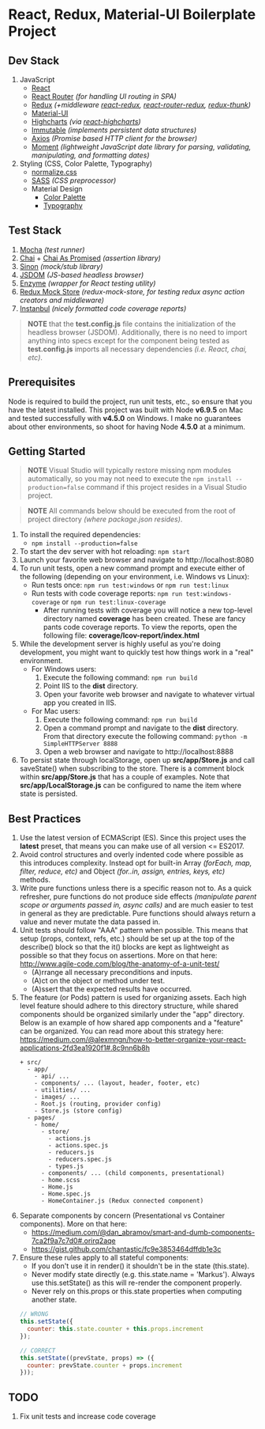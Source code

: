 # React, Redux, Material-UI Boilerplate Project

## Dev Stack

1. JavaScript
    * [React](https://facebook.github.io/react/)
    * [React Router](https://github.com/reacttraining/react-router) *(for handling UI routing in SPA)*
    * [Redux](http://redux.js.org/) *(+middleware [react-redux](https://github.com/reactjs/react-redux), [react-router-redux](https://github.com/reactjs/react-router-redux), [redux-thunk](https://github.com/gaearon/redux-thunk))*
    * [Material-UI](http://www.material-ui.com/#/)
    * [Highcharts](http://api.highcharts.com/highcharts) *(via [react-highcharts](https://github.com/kirjs/react-highcharts))*
    * [Immutable](https://facebook.github.io/immutable-js/) *(implements persistent data structures)*
    * [Axios](https://github.com/mzabriskie/axios) *(Promise based HTTP client for the browser)*
    * [Moment](https://momentjs.com/) *(lightweight JavaScript date library for parsing, validating, manipulating, and formatting dates)*
2. Styling (CSS, Color Palette, Typography)
    * [normalize.css](https://necolas.github.io/normalize.css/)
    * [SASS](http://sass-lang.com/guide) *(CSS preprocessor)*
    * Material Design
        * [Color Palette](https://material.io/guidelines/style/color.html)
        * [Typography](https://material.io/guidelines/style/typography.html)

## Test Stack

1. [Mocha](https://mochajs.org/) *(test runner)*
2. [Chai](http://chaijs.com/) + [Chai As Promised](https://github.com/domenic/chai-as-promised) *(assertion library)*
3. [Sinon](http://sinonjs.org/) *(mock/stub library)*
4. [JSDOM](https://github.com/tmpvar/jsdom) *(JS-based headless browser)*
5. [Enzyme](https://github.com/airbnb/enzyme) *(wrapper for React testing utility)*
6. [Redux Mock Store](https://github.com/arnaudbenard/redux-mock-store) *(redux-mock-store, for testing redux async action creators and middleware)*
7. [Instanbul](https://github.com/gotwarlost/istanbul) *(nicely formatted code coverage reports)*

> **NOTE** that the **test.config.js** file contains the initialization of the headless browser (JSDOM). Additionally, there is no need to import anything into specs except for the component being tested as **test.config.js** imports all necessary dependencies *(i.e. React, chai, etc)*.

## Prerequisites

Node is required to build the project, run unit tests, etc., so ensure that you have the latest installed. This project was built with Node **v6.9.5** on Mac and tested successfully with **v4.5.0** on Windows. I make no guarantees about other environments, so shoot for having Node **4.5.0** at a minimum.

## Getting Started

> **NOTE** Visual Studio will typically restore missing npm modules automatically, so you may not need to execute the `npm install --production=false` command if this project resides in a Visual Studio project.

> **NOTE** All commands below should be executed from the root of project directory *(where package.json resides)*.

1. To install the required dependencies:
    * `npm install --production=false`
2. To start the dev server with hot reloading: `npm start`
3. Launch your favorite web browser and navigate to http://localhost:8080
4. To run unit tests, open a new command prompt and execute either of the following (depending on your environment, i.e. Windows vs Linux):
    * Run tests once: `npm run test:windows` or `npm run test:linux`
    * Run tests with code coverage reports: `npm run test:windows-coverage` or `npm run test:linux-coverage`
        * After running tests with coverage you will notice a new top-level directory named **coverage** has been created. These are fancy pants code coverage reports. To view the reports, open the following file: **coverage/lcov-report/index.html**
5. While the development server is highly useful as you're doing development, you might want to quickly test how things work in a "real" environment.
    * For Windows users:
        1. Execute the following command: `npm run build`
        2. Point IIS to the **dist** directory.
        3. Open your favorite web browser and navigate to whatever virtual app you created in IIS.
    * For Mac users:
        1. Execute the following command: `npm run build`
        2. Open a command prompt and navigate to the **dist** directory. From that directory execute the following command: `python -m SimpleHTTPServer 8888`
        3. Open a web browser and navigate to http://localhost:8888
6. To persist state through localStorage, open up **src/app/Store.js** and call saveState() when subscribing to the store. There is a comment block within **src/app/Store.js** that has a couple of examples. Note that **src/app/LocalStorage.js** can be configured to name the item where state is persisted.

## Best Practices

1. Use the latest version of ECMAScript (ES). Since this project uses the **latest** preset, that means you can make use of all version <= ES2017.
2. Avoid control structures and overly indented code where possible as this introduces complexity. Instead opt for built-in Array *(forEach, map, filter, reduce, etc)* and Object *(for..in, assign, entries, keys, etc)* methods.
3. Write pure functions unless there is a specific reason not to. As a quick refresher, pure functions do not produce side effects *(manipulate parent scope or arguments passed in, async calls)* and are much easier to test in general as they are predictable. Pure functions should always return a value and never mutate the data passed in.
4. Unit tests should follow "AAA" pattern when possible. This means that setup (props, context, refs, etc.) should be set up at the top of the describe() block so that the it() blocks are kept as lightweight as possible so that they focus on assertions. More on that here: http://www.agile-code.com/blog/the-anatomy-of-a-unit-test/
    * (A)rrange all necessary preconditions and inputs.
    * (A)ct on the object or method under test.
    * (A)ssert that the expected results have occurred.
5. The feature (or Pods) pattern is used for organizing assets. Each high level feature should adhere to this directory structure, while shared components should be organized similarly under the "app" directory. Below is an example of how shared app components and a "feature" can be organized. You can read more about this strategy here: https://medium.com/@alexmngn/how-to-better-organize-your-react-applications-2fd3ea1920f1#.8c9nn6b8h
    ~~~
    + src/
      - app/
        - api/ ...
        - components/ ... (layout, header, footer, etc)
        - utilities/ ...
        - images/ ...
        - Root.js (routing, provider config)
        - Store.js (store config)
      - pages/
        - home/
          - store/
            - actions.js
            - actions.spec.js
            - reducers.js
            - reducers.spec.js
            - types.js
          - components/ ... (child components, presentational)
          - home.scss
          - Home.js
          - Home.spec.js
          - HomeContainer.js (Redux connected component)
    ~~~
6. Separate components by concern (Presentational vs Container components). More on that here:
    * https://medium.com/@dan_abramov/smart-and-dumb-components-7ca2f9a7c7d0#.orirq2aqe
    * https://gist.github.com/chantastic/fc9e3853464dffdb1e3c
7. Ensure these rules apply to all stateful components:
    * If you don't use it in render() it shouldn't be in the state (this.state).
    * Never modify state directly (e.g. this.state.name = 'Markus'). Always use this.setState() as this will re-render the component properly.
    * Never rely on this.props or this.state properties when computing another state.
    ~~~ javascript
    // WRONG
    this.setState({
      counter: this.state.counter + this.props.increment
    });

    // CORRECT
    this.setState((prevState, props) => ({
      counter: prevState.counter + props.increment
    }));
    ~~~

## TODO

1. Fix unit tests and increase code coverage